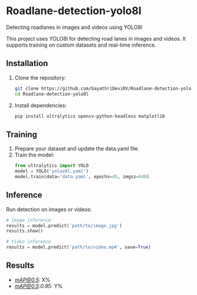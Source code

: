 # Roadlane-detection-yolo8l
Detecting roadlanes in images and videos using YOLO8l

This project uses YOLO8l for detecting road lanes in images and videos. It supports training on custom datasets and real-time inference.

## Installation

1. Clone the repository:
   ```bash
   git clone https://github.com/GayathriDeviRV/Roadlane-detection-yolo8l.git
   cd Roadlane-detection-yolo8l
   ```

2. Install dependencies:
   ```bash
   pip install ultralytics opencv-python-headless matplotlib
   ```

## Training

1. Prepare your dataset and update the data.yaml file.
2. Train the model:
   ```python
   from ultralytics import YOLO
   model = YOLO('yolov8l.yaml')
   model.train(data='data.yaml', epochs=45, imgsz=640)
   ```

## Inference

Run detection on images or videos:
```python
# Image inference
results = model.predict('path/to/image.jpg')
results.show()

# Video inference
results = model.predict('path/to/video.mp4', save=True)
```

## Results

- *mAP@0.5:* X%
- *mAP@0.5:0.95:* Y%
